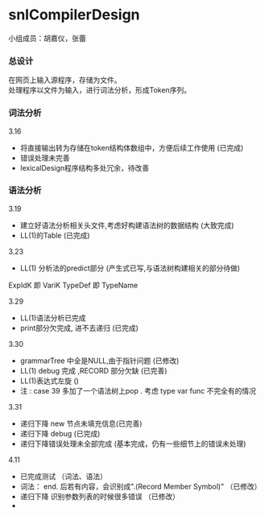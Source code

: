 # snlCompilerDesign
 
小组成员：胡嘉仪，张蕾

### 总设计
在网页上输入源程序，存储为文件。  
处理程序以文件为输入，进行词法分析，形成Token序列。


### 词法分析
3.16 
+ 将直接输出转为存储在token结构体数组中，方便后续工作使用   (已完成)
+ 错误处理未完善 
+ lexicalDesign程序结构多处冗余，待改善

### 语法分析
3.19
+ 建立好语法分析相关头文件,考虑好构建语法树的数据结构 (大致完成)
+ LL(1)的Table (已完成)

3.23
+ LL(1) 分析法的predict部分 (产生式已写,与语法树构建相关的部分待做)


ExpIdK 即 VariK
TypeDef 即 TypeName

3.29
+ LL(1)语法分析已完成
+ print部分欠完成, 进不去递归 (已完成)

3.30
+ grammarTree 中全是NULL,由于指针问题 (已修改)
+ LL(1) debug 完成 ,RECORD 部分欠缺 (已完善)
+ LL(1)表达式左旋   ()
+ 注 : case 39 多加了一个语法树上pop . 考虑 type var func  不完全有的情况

3.31
+ 递归下降 new 节点未填充信息(已完善)
+ 递归下降 debug (已完成)
+ 递归下降错误处理未全部完成 (基本完成，仍有一些细节上的错误未处理)

4.11
+ 已完成测试 （词法、语法）
+ 词法： end. 后若有内容，会识别成".(Record Member Symbol)" （已修改）
+ 递归下降 识别参数列表的时候很多错误 （已修改）
+ 